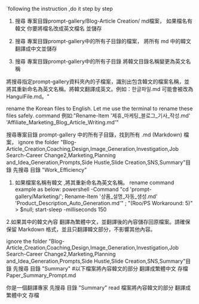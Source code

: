 `following the instruction ,do it step by step

1. 搜尋 專案目錄prompt-gallery/Blog-Article Creation/ md檔案， 如果檔名有韓文 你要將檔名改成英文檔名 並儲存
1. 搜尋 專案目錄prompt-gallery中的所有子目錄的檔案， 將所有 md 中的韓文 翻譯成中文並儲存


1. 搜尋 專案目錄prompt-gallery中的所有子目錄 將韓文目錄名稱變更為英文名稱 


將搜尋指定prompt-gallery資料夾內的子檔案，識別出包含韓文的檔案名稱，並將其重新命名為英文名稱。將韓文翻譯成英文。例如：한글파일.md 可能會被改為 HangulFile.md。"

rename the Korean files to English. Let me use the terminal to rename these files safely. 
command 例如:"Rename-Item '제휴_마케팅_블로그_기사_작성.md' 'Affiliate_Marketing_Blog_Article_Writing.md'"

搜尋專案目錄 prompt-gallery 中的所有子目錄，找到所有 .md (Markdown) 檔案，
 ignore the folder  "Blog-Article_Creation,Coaching,Design,Image_Generation,Investigation,Job Search-Career Change2,Marketing,Planning and_Idea_Generation,Prompts,Side Hustle,Slide Creation,SNS,Summary"目錄
先搜尋 目錄 "Work_Efficiency"
1. 如果檔案名稱有韓文 ,將其重新命名為英文名稱。
rename command example as below:
powershell -Command "cd 'prompt-gallery/Marketing/'; Rename-Item '상품_설명_자동_생성.md' 'Product_Description_Auto_Generation.md'" ; "(Roo/PS Workaround: 5)" > $null; start-sleep -milliseconds 150

2.如果其中的韓文內容 翻譯為繁體中文，並翻譯後的內容儲存回原檔案。請確保保留 Markdown 格式，並且只翻譯韓文部分，不影響其他內容。

 ignore the folder  "Blog-Article_Creation,Coaching,Design,Image_Generation,Investigation,Job Search-Career Change2,Marketing,Planning and_Idea_Generation,Prompts,Side Hustle,Slide Creation,SNS,Summary"目錄
先搜尋 目錄 "Summary"
#以下檔案將內容韓文的部分 翻譯成繁體中文 存檔
Paper_Summary_Prompt.md


你是一個翻譯專家 先搜尋 目錄 "Summary"
read 檔案將內容韓文的部分 翻譯成繁體中文 存檔
